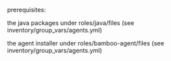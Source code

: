 
prerequisites: 

the java packages under roles/java/files (see inventory/group_vars/agents.yml)

the agent installer under roles/bamboo-agent/files (see inventory/group_vars/agents.yml)
